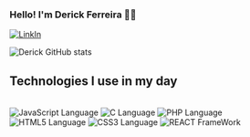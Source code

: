 ### Hello! I'm Derick Ferreira 👋🏻

[![LinkIn](https://img.shields.io/badge/LinkedIn-0077B5?style=for-the-badge&logo=linkedin&logoColor=white)](https://www.linkedin.com/in/derick-ferreira-18558420b)

![Derick GitHub stats](https://github-readme-stats.vercel.app/api?username=derickferreira&show_icons=true&theme=radical)

## Technologies I use in my day

<div style="display: inline_block"> <br>
  <img src="https://img.shields.io/badge/JavaScript-323330?style=for-the-badge&logo=javascript&logoColor=F7DF1E" alt="JavaScript Language" />
  <img src="https://img.shields.io/badge/C-00599C?style=for-the-badge&logo=c&logoColor=white" alt="C Language" />
  <img src="https://img.shields.io/badge/PHP-777BB4?style=for-the-badge&logo=php&logoColor=white" alt="PHP Language" />
  <img src="https://img.shields.io/badge/HTML5-E34F26?style=for-the-badge&logo=html5&logoColor=white" alt="HTML5 Language" />
  <img src="https://img.shields.io/badge/CSS3-1572B6?style=for-the-badge&logo=css3&logoColor=white" alt="CSS3 Language" />
  <img src="https://img.shields.io/badge/React-20232A?style=for-the-badge&logo=react&logoColor=61DAFB" alt="REACT FrameWork" />
</div>
